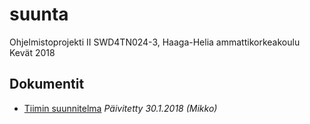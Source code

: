 # suunta
Ohjelmistoprojekti II SWD4TN024-3, Haaga-Helia ammattikorkeakoulu
Kevät 2018

## Dokumentit
* [Tiimin suunnitelma](documents/SWD4TN024-3_Suunta-ohjelmistoprojektin-suunnitelma.pptx) *Päivitetty 30.1.2018 (Mikko)*

